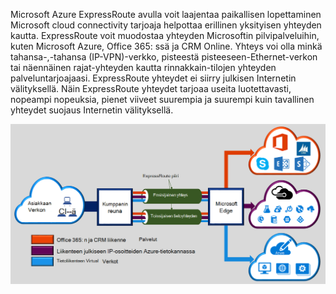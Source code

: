 
Microsoft Azure ExpressRoute avulla voit laajentaa paikallisen lopettaminen Microsoft cloud connectivity tarjoaja helpottaa erillinen yksityisen yhteyden kautta. ExpressRoute voit muodostaa yhteyden Microsoftin pilvipalveluihin, kuten Microsoft Azure, Office 365: ssä ja CRM Online. Yhteys voi olla minkä tahansa-,-tahansa (IP-VPN)-verkko, pisteestä pisteeseen-Ethernet-verkon tai näennäinen rajat-yhteyden kautta rinnakkain-tilojen yhteyden palveluntarjoajaasi. ExpressRoute yhteydet ei siirry julkisen Internetin välityksellä. Näin ExpressRoute yhteydet tarjoaa useita luotettavasti, nopeampi nopeuksia, pienet viiveet suurempia ja suurempi kuin tavallinen yhteydet suojaus Internetin välityksellä.  

![](./media/expressroute-intro-include/expressroute-basic.png)



